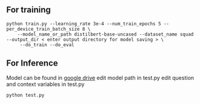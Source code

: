 

## For training 
```
python train.py --learning_rate 3e-4 --num_train_epochs 5 --per_device_train_batch_size 8 \
    --model_name_or_path distilbert-base-uncased --dataset_name squad  --output_dir < enter output directory for model saving > \
     --do_train --do_eval 
```

## For Inference 

Model can be found in [google drive](https://drive.google.com/drive/folders/1cXHNbh_ZTOPJTheSmrM6WNAc1RMxbbqw?usp=sharing)
edit model path in test.py
edit question and context variables in test.py
```
python test.py
```
